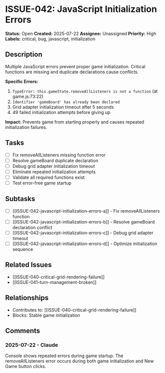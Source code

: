 # ISSUE-042: JavaScript Initialization Errors

**Status:** Open
**Created:** 2025-07-22
**Assignee:** Unassigned
**Priority:** High
**Labels:** critical, bug, javascript, initialization

## Description

Multiple JavaScript errors prevent proper game initialization. Critical functions are missing and duplicate declarations cause conflicts.

**Specific Errors:**
1. `TypeError: this.gameState.removeAllListeners is not a function` (at game.js:73:22)
2. `Identifier 'gameBoard' has already been declared` 
3. Grid adapter initialization timeout after 5 seconds
4. 49 failed initialization attempts before giving up

**Impact:** Prevents game from starting properly and causes repeated initialization failures.

## Tasks

- [ ] Fix removeAllListeners missing function error
- [ ] Resolve gameBoard duplicate declaration
- [ ] Debug grid adapter initialization timeout
- [ ] Eliminate repeated initialization attempts
- [ ] Validate all required functions exist
- [ ] Test error-free game startup

## Subtasks

- [ ] [[ISSUE-042-javascript-initialization-errors-a]] - Fix removeAllListeners function
- [ ] [[ISSUE-042-javascript-initialization-errors-b]] - Resolve gameBoard declaration conflict
- [ ] [[ISSUE-042-javascript-initialization-errors-c]] - Debug grid adapter timeout
- [ ] [[ISSUE-042-javascript-initialization-errors-d]] - Optimize initialization sequence

## Related Issues

- [[ISSUE-040-critical-grid-rendering-failure]]
- [[ISSUE-041-turn-management-broken]]

## Relationships

- Contributes to: [[ISSUE-040-critical-grid-rendering-failure]]
- Blocks: Stable game initialization

## Comments

### 2025-07-22 - Claude

Console shows repeated errors during game startup. The removeAllListeners error occurs during both game initialization and New Game button clicks.